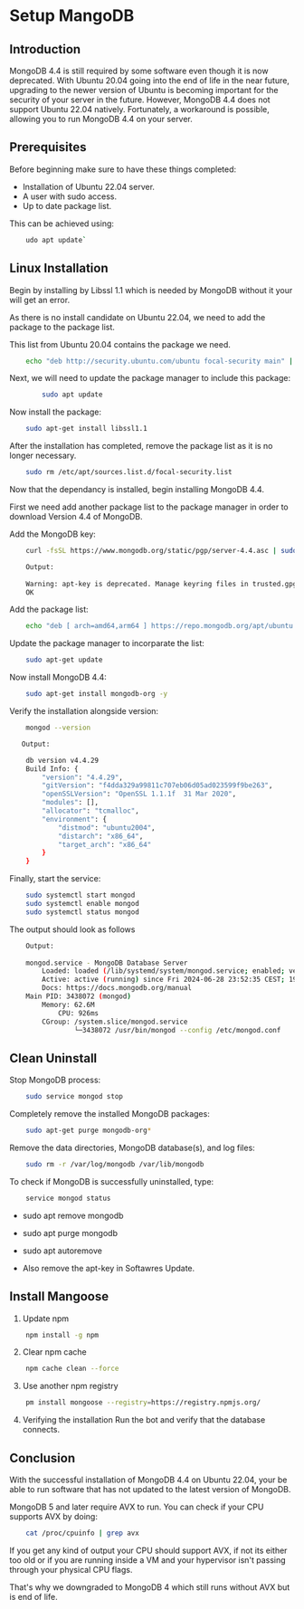 # Setup MangoDB
## Introduction
MongoDB 4.4 is still required by some software even though it is now deprecated. With Ubuntu 20.04 going into the end of life in the near future, upgrading to the newer version of Ubuntu is becoming important for the security of your server in the future. However, MongoDB 4.4 does not support Ubuntu 22.04 natively. Fortunately, a workaround is possible, allowing you to run MongoDB 4.4 on your server.
## Prerequisites
Before beginning make sure to have these things completed:
- Installation of Ubuntu 22.04 server.
- A user with sudo access.
- Up to date package list.

This can be achieved using:
```bash
    udo apt update`
```

## Linux Installation
Begin by installing by Libssl 1.1 which is needed by MongoDB without it your will get an error.

As there is no install candidate on Ubuntu 22.04, we need to add the package to the package list.

This list from Ubuntu 20.04 contains the package we need.
```bash
    echo "deb http://security.ubuntu.com/ubuntu focal-security main" | sudo tee /etc/apt/sources.list.d/focal-security.list
```
Next, we will need to update the package manager to include this package:
```bash
        sudo apt update
```
Now install the package:
```bash
    sudo apt-get install libssl1.1
```
After the installation has completed, remove the package list as it is no longer necessary.
```bash
    sudo rm /etc/apt/sources.list.d/focal-security.list
```
Now that the dependancy is installed, begin installing MongoDB 4.4.

First we need add another package list to the package manager in order to download Version 4.4 of MongoDB.

Add the MongoDB key:
```bash
    curl -fsSL https://www.mongodb.org/static/pgp/server-4.4.asc | sudo apt-key add -
```
```bash
    Output:
   
    Warning: apt-key is deprecated. Manage keyring files in trusted.gpg.d instead (see apt-key(8)).
    OK
```
Add the package list:
```bash
    echo "deb [ arch=amd64,arm64 ] https://repo.mongodb.org/apt/ubuntu focal/mongodb-org/4.4 multiverse" | sudo tee /etc/apt/sources.list.d/mongodb-org-4.4.list
```
Update the package manager to incorparate the list:
```bash
    sudo apt-get update
```
Now install MongoDB 4.4:
```bash
    sudo apt-get install mongodb-org -y
```
Verify the installation alongside version:
```bash
    mongod --version
```
```bash
   Output:

    db version v4.4.29
    Build Info: {
        "version": "4.4.29",
        "gitVersion": "f4dda329a99811c707eb06d05ad023599f9be263",
        "openSSLVersion": "OpenSSL 1.1.1f  31 Mar 2020",
        "modules": [],
        "allocator": "tcmalloc",
        "environment": {
            "distmod": "ubuntu2004",
            "distarch": "x86_64",
            "target_arch": "x86_64"
        }
    }
```
Finally, start the service:
```bash
    sudo systemctl start mongod
    sudo systemctl enable mongod
    sudo systemctl status mongod
```
The output should look as follows
```bash
    Output:
    
    mongod.service - MongoDB Database Server
        Loaded: loaded (/lib/systemd/system/mongod.service; enabled; vendor preset: enabled)
        Active: active (running) since Fri 2024-06-28 23:52:35 CEST; 19s ago
        Docs: https://docs.mongodb.org/manual
    Main PID: 3438072 (mongod)
        Memory: 62.6M
            CPU: 926ms
        CGroup: /system.slice/mongod.service
                └─3438072 /usr/bin/mongod --config /etc/mongod.conf
```



## Clean Uninstall 
Stop MongoDB process:
```bash
    sudo service mongod stop
```
Completely remove the installed MongoDB packages:
```bash
    sudo apt-get purge mongodb-org*
```
Remove the data directories, MongoDB database(s), and log files:
```bash
    sudo rm -r /var/log/mongodb /var/lib/mongodb
```
To check if MongoDB is successfully uninstalled, type:
```bash
    service mongod status
```

- sudo apt remove mongodb
- sudo apt purge mongodb
- sudo apt autoremove

- Also remove the apt-key in Softawres Update.

## Install Mangoose
1. Update npm
```bash
    npm install -g npm
```
2. Clear npm cache
```bash
    npm cache clean --force
```
3. Use another npm registry
```bash
    pm install mongoose --registry=https://registry.npmjs.org/
```
4. Verifying the installation
Run the bot and verify that the database connects.

## Conclusion
With the successful installation of MongoDB 4.4 on Ubuntu 22.04, your be able to run software that has not updated to the latest version of MongoDB.

MongoDB 5 and later require AVX to run. You can check if your CPU supports AVX by doing:
```bash
    cat /proc/cpuinfo | grep avx
```
If you get any kind of output your CPU should support AVX, if not its either too old or if you are running inside a VM and your hypervisor isn't passing through your physical CPU flags.

That's why we downgraded to MongoDB 4 which still runs without AVX but is end of life.